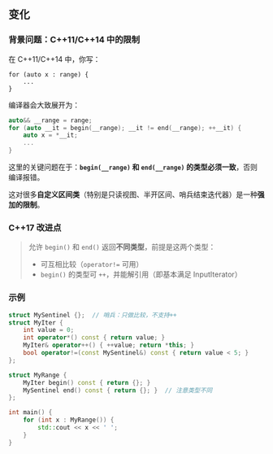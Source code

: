 ## 变化

### 背景问题：C++11/C++14 中的限制

在 C++11/C++14 中，你写：

```
for (auto x : range) {
    ...
}
```

编译器会大致展开为：

```c++
auto&& __range = range;
for (auto __it = begin(__range); __it != end(__range); ++__it) {
    auto x = *__it;
    ...
}
```

这里的关键问题在于：**`begin(__range)` 和 `end(__range)` 的类型必须一致**，否则编译报错。

这对很多**自定义区间类**（特别是只读视图、半开区间、哨兵结束迭代器）是一种**强加的限制**。

### C++17 改进点

> 允许 `begin()` 和 `end()` 返回**不同类型**，前提是这两个类型：
>
> - 可互相比较（`operator!=` 可用）
> - `begin()` 的类型可 `++`，并能解引用（即基本满足 InputIterator）

### 示例

```c++
struct MySentinel {};  // 哨兵：只做比较，不支持++
struct MyIter {
    int value = 0;
    int operator*() const { return value; }
    MyIter& operator++() { ++value; return *this; }
    bool operator!=(const MySentinel&) const { return value < 5; }
};

struct MyRange {
    MyIter begin() const { return {}; }
    MySentinel end() const { return {}; }  // 注意类型不同
};

int main() {
    for (int x : MyRange()) {
        std::cout << x << ' ';
    }
}
```